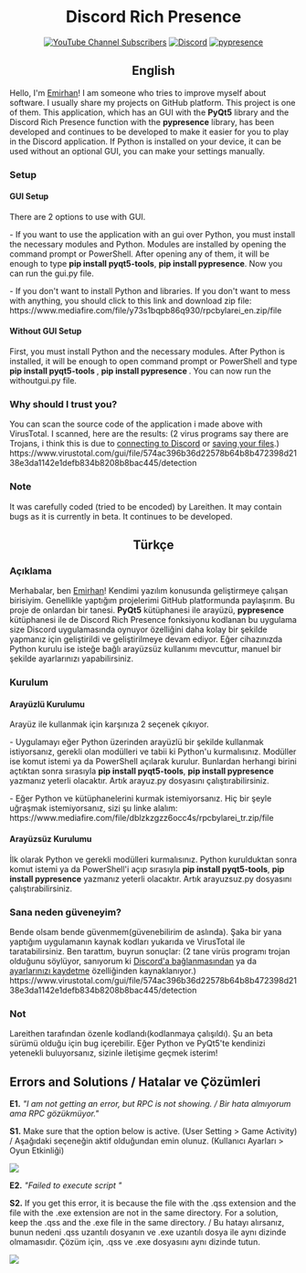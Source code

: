 <h1 align="center"><b>Discord Rich Presence</b></h1>
<p align="center">
  <a href="https://www.youtube.com/channel/UC04gEGNKl9V8UyjIDh6RE6g"><img alt="YouTube Channel Subscribers" src="https://img.shields.io/youtube/channel/subscribers/UC04gEGNKl9V8UyjIDh6RE6g?color=%23f00002&label=YouTube&logo=youtube&logoColor=white&style=flat-square"></a>
  <a href="https://discord.gg/aaYjVKC"><img alt="Discord" src="https://img.shields.io/discord/766643389062971413?color=%237289DA&label=Discord&logo=discord&logoColor=white&style=flat-square"></a>
  <a href="https://github.com/qwertyquerty/pypresence"><img alt="pypresence" src="https://img.shields.io/badge/using-pypresence-00bb88.svg?style=flat-square&logo=discord&logoWidth=20"></a>
</p>
<h2 align="center">English</h2>
<p>Hello, I'm  <a href="https://github.com/Lareithen">Emirhan</a>! I am someone who tries to improve myself about software. I usually share my projects on GitHub platform. This project is one of them. This application, which has an GUI with the <b>PyQt5</b> library and the Discord Rich Presence function with the <b>pypresence</b> library, has been developed and continues to be developed to make it easier for you to play in the Discord application. If Python is installed on your device, it can be used without an optional GUI, you can make your settings manually.</p>
<h3>Setup</h3>
<h4>GUI Setup</h4>
<p>There are 2 options to use with GUI.</p>
<p> - If you want to use the application with an gui over Python, you must install the necessary modules and Python. Modules are installed by opening the command prompt or PowerShell. After opening any of them, it will be enough to type <b>pip install pyqt5-tools</b>, <b>pip install pypresence</b>. Now you can run the gui.py file.</p>
<p>- If you don't want to install Python and libraries. If you don't want to mess with anything, you should click to this link and download zip file: https://www.mediafire.com/file/y73s1bqpb86q930/rpcbylarei_en.zip/file</p>
<h4>Without GUI Setup</h4>
<p>First, you must install Python and the necessary modules. After Python is installed, it will be enough to open command prompt or PowerShell and type <b> pip install pyqt5-tools </b>, <b> pip install pypresence </b>. You can now run the withoutgui.py file.</p>
<h3>Why should I trust you?</h3>
<p>You can scan the source code of the application i made above with VirusTotal. I scanned, here are the results: (2 virus programs say there are Trojans, i think this is due to <a href="https://github.com/Lareithen/discordRPC/blob/a9aec629b5fff6472929c59ba2244b69846a5fae/discordRPC-tr/arayuz.py#L171">connecting to Discord</a> or <a href="https://github.com/Lareithen/discordRPC/blob/a9aec629b5fff6472929c59ba2244b69846a5fae/discordRPC-tr/arayuz.py#L135">saving your files</a>.)<br>https://www.virustotal.com/gui/file/574ac396b36d22578b64b8b472398d2138e3da1142e1defb834b8208b8bac445/detection</p>
<h3>Note</h3>
<p>It was carefully coded (tried to be encoded) by Lareithen. It may contain bugs as it is currently in beta. It continues to be developed.</p>

<h2 align="center">Türkçe</h2>
<h3>Açıklama</h3>
<p>Merhabalar, ben <a href="https://github.com/Lareithen">Emirhan</a>! Kendimi yazılım konusunda geliştirmeye çalışan birisiyim. Genellikle yaptığım projelerimi GitHub platformunda paylaşırım. Bu proje de onlardan bir tanesi. <b>PyQt5</b> kütüphanesi ile arayüzü, <b>pypresence</b> kütüphanesi ile de Discord Rich Presence fonksiyonu kodlanan bu uygulama size Discord uygulamasında oynuyor özelliğini daha kolay bir şekilde yapmanız için geliştirildi ve geliştirilmeye devam ediyor. Eğer cihazınızda Python kurulu ise isteğe bağlı arayüzsüz kullanımı mevcuttur, manuel bir şekilde ayarlarınızı yapabilirsiniz.</p>
<h3>Kurulum</h3>
<h4>Arayüzlü Kurulumu</h4>
<p>Arayüz ile kullanmak için karşınıza 2 seçenek çıkıyor.</p>
<p>- Uygulamayı eğer Python üzerinden arayüzlü bir şekilde kullanmak istiyorsanız, gerekli olan modülleri ve tabii ki Python'u kurmalısınız. Modüller ise komut istemi ya da PowerShell açılarak kurulur. Bunlardan herhangi birini açtıktan sonra sırasıyla <b>pip install pyqt5-tools</b>, <b>pip install pypresence</b> yazmanız yeterli olacaktır. Artık arayuz.py dosyasını çalıştırabilirsiniz.</p>
<p>- Eğer Python ve kütüphanelerini kurmak istemiyorsanız. Hiç bir şeyle uğraşmak istemiyorsanız, sizi şu linke alalım: https://www.mediafire.com/file/dblzkzgzz6occ4s/rpcbylarei_tr.zip/file</p>
<h4>Arayüzsüz Kurulumu</h4>
<p>İlk olarak Python ve gerekli modülleri kurmalısınız. Python kurulduktan sonra komut istemi ya da PowerShell'i açıp sırasıyla <b>pip install pyqt5-tools</b>, <b>pip install pypresence</b> yazmanız yeterli olacaktır. Artık arayuzsuz.py dosyasını çalıştırabilirsiniz.</p>
<h3>Sana neden güveneyim?</h3>
<p>Bende olsam bende güvenmem(güvenebilirim de aslında). Şaka bir yana yaptığım uygulamanın kaynak kodları yukarıda ve VirusTotal ile taratabilirsiniz. Ben tarattım, buyrun sonuçlar: (2 tane virüs programı trojan olduğunu söylüyor, sanıyorum ki <a href="https://github.com/Lareithen/discordRPC/blob/a9aec629b5fff6472929c59ba2244b69846a5fae/discordRPC-tr/arayuz.py#L171">Discord'a bağlanmasından</a> ya da <a href="https://github.com/Lareithen/discordRPC/blob/a9aec629b5fff6472929c59ba2244b69846a5fae/discordRPC-tr/arayuz.py#L135">ayarlarınızı kaydetme</a> özelliğinden kaynaklanıyor.)<br>https://www.virustotal.com/gui/file/574ac396b36d22578b64b8b472398d2138e3da1142e1defb834b8208b8bac445/detection</p>
<h3>Not</h3>
<p>Lareithen tarafından özenle kodlandı(kodlanmaya çalışıldı). Şu an beta sürümü olduğu için bug içerebilir. Eğer Python ve PyQt5'te kendinizi yetenekli buluyorsanız, sizinle iletişime geçmek isterim!</p>

<h2>Errors and Solutions / Hatalar ve Çözümleri</h2>
<p><b>E1.</b> <i>"I am not getting an error, but RPC is not showing. / Bir hata almıyorum ama RPC gözükmüyor."</i></p>
<p><b>S1.</b> Make sure that the option below is active. (User Setting > Game Activity) / Aşağıdaki seçeneğin aktif olduğundan emin olunuz. (Kullanıcı Ayarları > Oyun Etkinliği)</p>
<img src="https://user-images.githubusercontent.com/72984140/117354326-e2ab6c00-aeb9-11eb-87fe-b7cca088b326.png">
<br>
<p><b>E2.</b> <i>"Failed to execute script <filename>"</i></p>
<p><b>S2.</b> If you get this error, it is because the file with the .qss extension and the file with the .exe extension are not in the same directory. For a solution, keep the .qss and the .exe file in the same directory. / Bu hatayı alırsanız, bunun nedeni .qss uzantılı dosyanın ve .exe uzantılı dosya ile aynı dizinde olmamasıdır. Çözüm için, .qss ve .exe dosyasını aynı dizinde tutun.</p>
<img src="https://user-images.githubusercontent.com/72984140/117356871-eb517180-aebc-11eb-8800-b6840b8c7b17.png">
